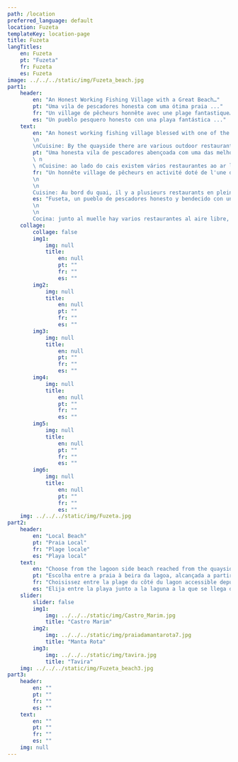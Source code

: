```yaml
---
path: /location
preferred_language: default
location: Fuzeta
templateKey: location-page
title: Fuzeta
langTitles:
    en: Fuzeta
    pt: "Fuzeta"
    fr: Fuzeta
    es: Fuzeta
image: ../../../static/img/Fuzeta_beach.jpg
part1: 
    header: 
        en: "An Honest Working Fishing Village with a Great Beach…"
        pt: "Uma vila de pescadores honesta com uma ótima praia ..."
        fr: "Un village de pêcheurs honnête avec une plage fantastique…"
        es: "Un pueblo pesquero honesto con una playa fantástica ..."
    text: 
        en: "An honest working fishing village blessed with one of the Algarve’s finest beaches, Fuseta sits between the larger coastal towns of Olhão and Tavira. Colourful, atmospheric and authentic, the village is uncompromisingly non touristy and all the better for it. With a varied selection of shops and services and a plentiful supply of tempting restaurants and backstreet eateries, then this is a great spot to enjoy the real Algarve. Fishing boats leave from one end of the quay, small pleasure boats and the ferry to the beach iland from the other. Fuseta has a street market on Thursdays and a flea market on the first Sunday of every month. There is a newly renovated produce market situated on the quayside which is open every morning (not Sundays) where you can buy fresh fish, meat, fruit, and vegetables. On Saturdays, the market is surrounded outside by many smaller stalls offering further local produce.
        \n
        \nCuisine: By the quayside there are various outdoor restaurants, perfect for enjoying the daily catch while in the company of hospitable locals. And if fish and seafood don’t tickle your fancy, then great chicken piri-piri and other succulent meat dishes are always on offer."
        pt: "Uma honesta vila de pescadores abençoada com uma das melhores praias do Algarve, a Fuseta fica entre as maiores cidades costeiras de Olhão e Tavira. Colorida, atmosférica e autêntica, a vila é intransigentemente não turística e tanto melhor por isso. Com uma seleção variada de lojas e serviços e uma oferta abundante de restaurantes tentadores e lanchonetes, então este é um ótimo local para desfrutar do verdadeiro Algarve. Barcos pesqueiros partem de uma ponta do cais, pequenos barcos de recreio e a balsa para a praia da outra ponta. A Fuseta tem uma feira livre às quintas-feiras e uma feira da ladra no primeiro domingo de cada mês. Há um mercado de produtos recém-reformado situado no cais, aberto todas as manhãs (não aos domingos), onde você pode comprar peixe fresco, carne, frutas e vegetais. Aos sábados, o mercado é cercado por muitas barracas menores que oferecem mais produtos locais.
        \ n
        \ nCuisine: ao lado do cais existem vários restaurantes ao ar livre, perfeitos para desfrutar da pesca diária na companhia de habitantes locais hospitaleiros. E se peixes e frutos do mar não agradam a você, então um ótimo frango piri-piri e outros pratos de carne suculentos estão sempre disponíveis."
        fr: "Un honnête village de pêcheurs en activité doté de l'une des plus belles plages de l'Algarve, Fuseta se trouve entre les plus grandes villes côtières d'Olhão et de Tavira. Coloré, atmosphérique et authentique, le village est résolument non touristique et tant mieux. Avec une sélection variée de boutiques et de services et une offre abondante de restaurants alléchants et de petites ruelles, c'est un endroit idéal pour profiter de la vraie Algarve. Les bateaux de pêche partent d'un bout du quai, les petits bateaux de plaisance et le ferry pour l'île de la plage de l'autre. Fuseta a un marché de rue le jeudi et un marché aux puces le premier dimanche de chaque mois. Il y a un marché de produits récemment rénové situé sur le quai qui est ouvert tous les matins (pas le dimanche) où vous pouvez acheter du poisson frais, de la viande, des fruits et des légumes. Le samedi, le marché est entouré à l'extérieur de nombreux petits étals proposant d'autres produits locaux.
        \n
        \n
        Cuisine: Au bord du quai, il y a plusieurs restaurants en plein air, parfaits pour profiter de la pêche quotidienne en compagnie des habitants accueillants. Et si le poisson et les fruits de mer ne chatouillent pas votre imagination, alors un excellent poulet piri-piri et d'autres plats de viande succulents sont toujours proposés."
        es: "Fuseta, un pueblo de pescadores honesto y bendecido con una de las mejores playas del Algarve, se encuentra entre las ciudades costeras más grandes de Olhão y Tavira. Colorido, atmosférico y auténtico, el pueblo es absolutamente no turístico y mucho mejor por ello. Con una variada selección de tiendas y servicios y una oferta abundante de tentadores restaurantes y lugares para comer en la calle, este es un gran lugar para disfrutar del verdadero Algarve. Los barcos de pesca salen de un extremo del muelle, las pequeñas embarcaciones de recreo y el ferry a la playa y desde el otro. Fuseta tiene un mercadillo los jueves y un mercadillo el primer domingo de cada mes. Hay un mercado de productos agrícolas recientemente renovado situado en el muelle que está abierto todas las mañanas (no los domingos) donde se puede comprar pescado fresco, carne, frutas y verduras. Los sábados, el mercado está rodeado al aire libre por muchos puestos más pequeños que ofrecen más productos locales.
        \n
        \n
        Cocina: junto al muelle hay varios restaurantes al aire libre, perfectos para disfrutar de la pesca diaria en compañía de los hospitalarios lugareños. Y si el pescado y el marisco no le gustan, entonces siempre se ofrecen excelentes piri-piri de pollo y otros suculentos platos de carne."
    collage:
        collage: false
        img1: 
            img: null
            title: 
                en: null
                pt: ""
                fr: ""
                es: ""
        img2: 
            img: null
            title: 
                en: null
                pt: ""
                fr: ""
                es: ""
        img3: 
            img: null
            title: 
                en: null
                pt: ""
                fr: ""
                es: ""
        img4: 
            img: null
            title: 
                en: null
                pt: ""
                fr: ""
                es: ""
        img5: 
            img: null
            title: 
                en: null
                pt: ""
                fr: ""
                es: ""
        img6: 
            img: null
            title: 
                en: null
                pt: ""
                fr: ""
                es: ""
    img: ../../../static/img/Fuzeta.jpg
part2:
    header: 
        en: "Local Beach"
        pt: "Praia Local"
        fr: "Plage locale"
        es: "Playa local"
    text: 
        en: "Choose from the lagoon side beach reached from the quayside with sunbeds and a café bar which is directly at the side of the village, or the stunning island beach island “Ilha de Armona” reached via a short ferry ride where relaxing beachside days are assured. A long walk along the island takes you to the enchanting island community."
        pt: "Escolha entre a praia à beira da lagoa, alcançada a partir do cais com espreguiçadeiras e um café-bar que fica ao lado da aldeia, ou a deslumbrante ilha de praia “Ilha de Armona” alcançada através de um curto passeio de ferry onde dias relaxantes à beira-mar são garantidos. Uma longa caminhada ao longo da ilha leva você à encantadora comunidade da ilha."
        fr: "Choisissez entre la plage du côté du lagon accessible depuis le quai avec des chaises longues et un café-bar qui se trouve directement à côté du village, ou la magnifique île de la plage "Ilha de Armona" accessible via un court trajet en ferry où des journées de détente au bord de la plage sont assurées. Une longue promenade le long de l'île vous mènera à la communauté insulaire enchanteresse."
        es: "Elija entre la playa junto a la laguna a la que se llega desde el muelle con hamacas y un café bar que está directamente al lado del pueblo, o la impresionante isla de playa "Ilha de Armona" a la que se llega a través de un corto viaje en ferry donde los días relajantes junto a la playa están asegurados. Un largo paseo por la isla te lleva a la encantadora comunidad isleña."
    slider:
        slider: false
        img1: 
            img: ../../../static/img/Castro_Marim.jpg
            title: "Castro Marim"
        img2: 
            img: ../../../static/img/praiadamantarota7.jpg
            title: "Manta Rota"
        img3: 
            img: ../../../static/img/tavira.jpg
            title: "Tavira"
    img: ../../../static/img/Fuzeta_beach3.jpg
part3:
    header: 
        en: ""
        pt: ""
        fr: ""
        es: ""
    text: 
        en: ""
        pt: ""
        fr: ""
        es: ""
    img: null
---
```

